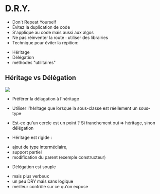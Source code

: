 # D.R.Y.

* Don't Repeat Yourself
* Évitez la duplication de code
* S'applique au code mais aussi aux algos
* Ne pas réinventer la route : utiliser des librairies
* Technique pour éviter la répition:
- Héritage
- Délégation
- methodes "utilitaires"

## Héritage vs Délégation

![](http://www.plantuml.com/plantuml/svg/SoWkIImgAStDuIf8JCvEJ4zLo4WjoYm1CQgv51IISnABYnK2yZFpIWp10Wgw5M2o4aHgfwUMH6XemfYHO6OjN9jpPb5oJggXGcf5IMfU2fenHOafcQN5CAr1O9w69XvJQxdWJan9pKbDJop9pCz3TwGHcOuqmkigQvY0SsfUIMgHXgOLr3PhY55mGtHrxQ0oGESw03qD35W0)

* Préférer la délagation à l'héritage
* Utiliser l'héritage que lorsque la sous-classe est réellement un sous-type
* Est-ce qu'un cercle est un point ? Si franchement oui => héritage, sinon délégation

* Héritage est rigide :
- ajout de type intermédiaire,
- support partiel
- modification du parent (exemple constructeur)

* Délégation est souple
- mais plus verbeux
- un peu DRY mais sans logique
- meilleur contrôle sur ce qu'on expose

